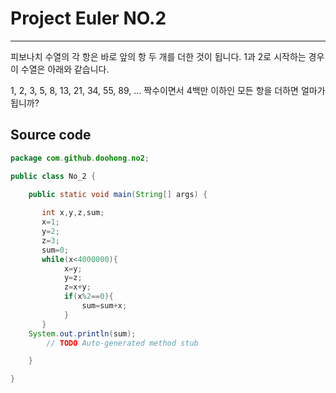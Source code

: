 # Project Euler NO.2

-------------------------
피보나치 수열의 각 항은 바로 앞의 항 두 개를 더한 것이 됩니다. 1과 2로 시작하는 경우 이 수열은 아래와 같습니다.

1, 2, 3, 5, 8, 13, 21, 34, 55, 89, ...
짝수이면서 4백만 이하인 모든 항을 더하면 얼마가 됩니까?

## Source code
```java
package com.github.doohong.no2;

public class No_2 {

	public static void main(String[] args) {
		
	   int x,y,z,sum;
	   x=1;
	   y=2;
	   z=3;
	   sum=0;
	   while(x<4000000){
			x=y;
	  		y=z;
	    	z=x+y;
	    	if(x%2==0){
	    		sum=sum+x;
	  		} 
	   }
	System.out.println(sum);		
		// TODO Auto-generated method stub

	}

}
```




